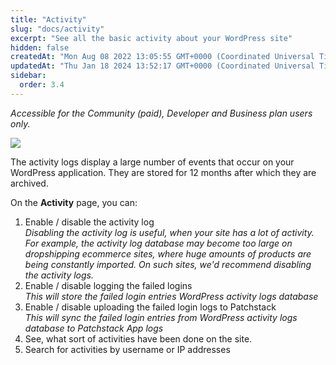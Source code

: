 ```yaml
---
title: "Activity"
slug: "docs/activity"
excerpt: "See all the basic activity about your WordPress site"
hidden: false
createdAt: "Mon Aug 08 2022 13:05:55 GMT+0000 (Coordinated Universal Time)"
updatedAt: "Thu Jan 18 2024 13:52:17 GMT+0000 (Coordinated Universal Time)"
sidebar:
  order: 3.4
---
```

_Accessible for the Community (paid), Developer and Business plan users only._

![](@images/7cb2d55-patchstack-activity.png)

The activity logs display a large number of events that occur on your WordPress application. They are stored for 12 months after which they are archived.

On the **Activity** page, you can:

1. Enable / disable the activity log  
   _Disabling the activity log is useful, when your site has a lot of activity. For example, the activity log database may become too large on dropshipping ecommerce sites, where huge amounts of products are being constantly imported. On such sites, we'd recommend disabling the activity logs._
2. Enable / disable logging the failed logins  
   _This will store the failed login entries WordPress activity logs database_
3. Enable / disable uploading the failed login logs to Patchstack  
   _This will sync the failed login entries from WordPress activity logs database to Patchstack App logs_
4. See, what sort of activities have been done on the site.
5. Search for activities by username or IP addresses

